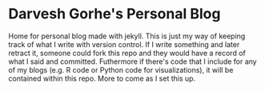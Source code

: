# Darvesh Gorhe's Personal Blog

Home for personal blog made with jekyll. This is just my way of keeping track of what I write with version control. If I write something and later retract it, someone could fork this repo and they would have a record of what I said and committed. Futhermore if there's code that I include for any of my blogs (e.g. R code or Python code for visualizations), it will be contained within this repo. More to come as I set this up.
